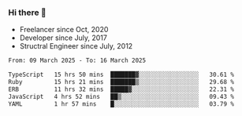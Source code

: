 ### Hi there 👋

- Freelancer since Oct, 2020
- Developer since July, 2017
- Structral Engineer since July, 2012

<!--START_SECTION:waka-->

```txt
From: 09 March 2025 - To: 16 March 2025

TypeScript   15 hrs 50 mins  ███████▓░░░░░░░░░░░░░░░░░   30.61 %
Ruby         15 hrs 21 mins  ███████▒░░░░░░░░░░░░░░░░░   29.68 %
ERB          11 hrs 32 mins  █████▓░░░░░░░░░░░░░░░░░░░   22.31 %
JavaScript   4 hrs 52 mins   ██▒░░░░░░░░░░░░░░░░░░░░░░   09.43 %
YAML         1 hr 57 mins    █░░░░░░░░░░░░░░░░░░░░░░░░   03.79 %
```

<!--END_SECTION:waka-->

